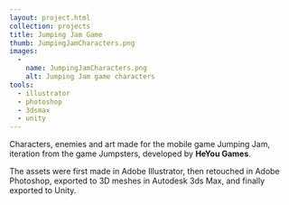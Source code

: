 ```yaml
---
layout: project.html
collection: projects
title: Jumping Jam Game
thumb: JumpingJamCharacters.png
images:
  -
    name: JumpingJamCharacters.png
    alt: Jumping Jam game characters
tools:
  - illustrator
  - photoshop
  - 3dsmax
  - unity
---
```


Characters, enemies and art made for the mobile game Jumping Jam, iteration from
the game Jumpsters, developed by **HeYou Games**.

The assets were first made in Adobe Illustrator, then retouched
in Adobe Photoshop, exported to 3D meshes in Autodesk 3ds Max, and finally
exported to Unity.

